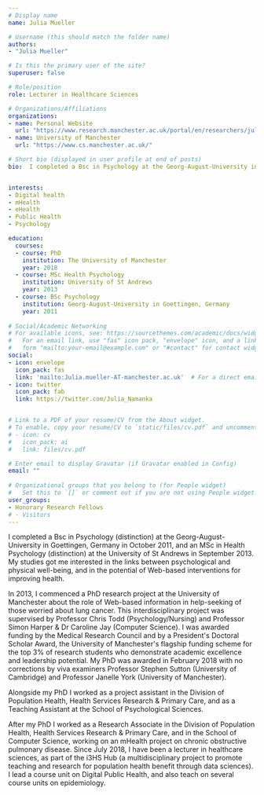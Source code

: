 ```yaml
---
# Display name
name: Julia Mueller

# Username (this should match the folder name)
authors:
- "Julia Mueller"

# Is this the primary user of the site?
superuser: false

# Role/position
role: Lecturer in Healthcare Sciences

# Organizations/Affiliations
organizations:
- name: Personal Website
  url: "https://www.research.manchester.ac.uk/portal/en/researchers/julia-mueller(2c5cd5c5-c1c7-46b6-8550-3ea37fbd8a9c).html"
- name: University of Manchester
  url: "https://www.cs.manchester.ac.uk/"

# Short bio (displayed in user profile at end of posts)
bio:  I completed a Bsc in Psychology at the Georg-August-University in Goettingen, Germany in October 2011, and an MSc in Health Psychology at the University of St Andrews in September 2013, followed by a PhD at the University of Manchester in 2018. My PhD was an interdisciplinary project spanning Health Psychology/Nursing and Human Computer Interaction, and focused on the role of Web-based information in help-seeking of those worried about lung cancer. Since July 2018, I have been a lecturer in healthcare sciences, as part of the i3HS Hub (a multidisciplinary project to promote teaching and research for population health benefit through data sciences).


interests:
- Digital health
- mHealth
- eHealth
- Public Health
- Psychology

education:
  courses:
  - course: PhD
    institution: The University of Manchester
    year: 2018
  - course: MSc Health Psychology
    institution: University of St Andrews
    year: 2013
  - course: BSc Psychology
    institution: Georg-August-University in Goettingen, Germany
    year: 2011
  
# Social/Academic Networking
# For available icons, see: https://sourcethemes.com/academic/docs/widgets/#icons
#   For an email link, use "fas" icon pack, "envelope" icon, and a link in the
#   form "mailto:your-email@example.com" or "#contact" for contact widget.
social:
- icon: envelope
  icon_pack: fas
  link: 'mailto:Julia.mueller-AT-manchester.ac.uk'  # For a direct email link, use "mailto:test@example.org".
- icon: twitter
  icon_pack: fab
  link: https://twitter.com/Julia_Namanka


# Link to a PDF of your resume/CV from the About widget.
# To enable, copy your resume/CV to `static/files/cv.pdf` and uncomment the lines below.  
# - icon: cv
#   icon_pack: ai
#   link: files/cv.pdf

# Enter email to display Gravatar (if Gravatar enabled in Config)
email: ""
  
# Organizational groups that you belong to (for People widget)
#   Set this to `[]` or comment out if you are not using People widget.  
user_groups:
- Honorary Research Fellows
# - Visitors
---
```


I completed a Bsc in Psychology (distinction) at the Georg-August-University in Goettingen, Germany in October 2011, and an MSc in Health Psychology (distinction) at the University of St Andrews in September 2013. My studies got me interested in the links between psychological and physical well-being, and in the potential of Web-based interventions for improving health.
 
In 2013, I commenced a PhD research project at the University of Manchester about the role of Web-based information in help-seeking of those worried about lung cancer. This interdisciplinary project was supervised by Professor Chris Todd (Psychology/Nursing) and Professor Simon Harper & Dr Caroline Jay (Computer Science). I was awarded funding by the Medical Research Council and by a President's Doctoral Scholar Award, the University of Manchester's flagship funding scheme for the top 3% of research students who demonstrate academic excellence and leadership potential. My PhD was awarded in February 2018 with no corrections by viva examiners Professor Stephen Sutton (University of Cambridge) and Professor Janelle York (University of Manchester).
 
Alongside my PhD I worked as a project assistant in the Division of Population Health, Health Services Research & Primary Care, and as a Teaching Assistant at the School of Psychological Sciences.
 
After my PhD I worked as a Research Associate in the Division of Population Health, Health Services Research & Primary Care, and in the School of Computer Science, working on an mHealth project on chronic obstructive pulmonary disease. Since July 2018, I have been a lecturer in healthcare sciences, as part of the i3HS Hub (a multidisciplinary project to promote teaching and research for population health benefit through data sciences). I lead a course unit on Digital Public Health, and also teach on several course units on epidemiology.